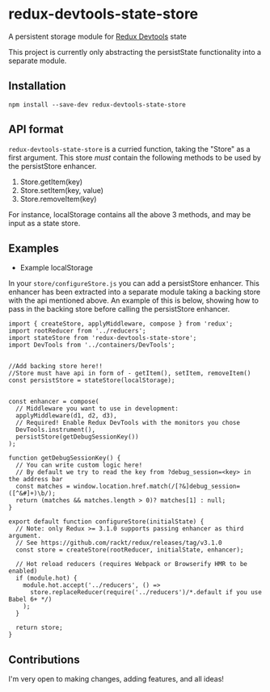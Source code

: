 # redux-devtools-state-store
A persistent storage module for [Redux Devtools](https://github.com/gaearon/redux-devtools) state


This project is currently only abstracting the persistState functionality into a separate module.

## Installation
`npm install --save-dev redux-devtools-state-store`  

## API format  
`redux-devtools-state-store` is a curried function, taking the "Store" as a first argument.  This store _must_ contain the following methods to be used by the persistStore enhancer.  
1. Store.getItem(key)  
2. Store.setItem(key, value)  
3. Store.removeItem(key)  

For instance, localStorage contains all the above 3 methods, and may be input as a state store.


## Examples
+ Example localStorage  

In your `store/configureStore.js` you can add a persistStore enhancer.   This enhancer has been extracted into a separate module taking a backing store with the api mentioned above.
An example of this is below, showing how to pass in the backing store before calling the persistStore enhancer.
  
```  
import { createStore, applyMiddleware, compose } from 'redux';
import rootReducer from '../reducers';
import stateStore from 'redux-devtools-state-store';
import DevTools from '../containers/DevTools';


//Add backing store here!!
//Store must have api in form of - getItem(), setItem, removeItem()
const persistStore = stateStore(localStorage);


const enhancer = compose(
  // Middleware you want to use in development:
  applyMiddleware(d1, d2, d3),
  // Required! Enable Redux DevTools with the monitors you chose
  DevTools.instrument(),
  persistStore(getDebugSessionKey())
);

function getDebugSessionKey() {
  // You can write custom logic here!
  // By default we try to read the key from ?debug_session=<key> in the address bar
  const matches = window.location.href.match(/[?&]debug_session=([^&#]+)\b/);
  return (matches && matches.length > 0)? matches[1] : null;
}

export default function configureStore(initialState) {
  // Note: only Redux >= 3.1.0 supports passing enhancer as third argument.
  // See https://github.com/rackt/redux/releases/tag/v3.1.0
  const store = createStore(rootReducer, initialState, enhancer);

  // Hot reload reducers (requires Webpack or Browserify HMR to be enabled)
  if (module.hot) {
    module.hot.accept('../reducers', () =>
      store.replaceReducer(require('../reducers')/*.default if you use Babel 6+ */)
    );
  }

  return store;
}  
```



## Contributions  
I'm very open to making changes, adding features, and all ideas! 

